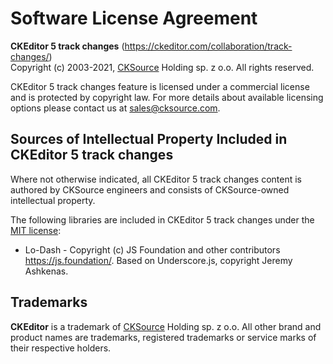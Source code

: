 Software License Agreement
==========================

**CKEditor 5 track changes** (https://ckeditor.com/collaboration/track-changes/)<br>
Copyright (c) 2003-2021, [CKSource](http://cksource.com) Holding sp. z o.o. All rights reserved.

CKEditor 5 track changes feature is licensed under a commercial license and is protected by copyright law.
For more details about available licensing options please contact us at sales@cksource.com.

Sources of Intellectual Property Included in CKEditor 5 track changes
---------------------------------------------------------------------

Where not otherwise indicated, all CKEditor 5 track changes content is authored by CKSource engineers and consists of CKSource-owned intellectual property.

The following libraries are included in CKEditor 5 track changes under the [MIT license](https://opensource.org/licenses/MIT):

* Lo-Dash - Copyright (c) JS Foundation and other contributors https://js.foundation/. Based on Underscore.js, copyright Jeremy Ashkenas.

Trademarks
----------

**CKEditor** is a trademark of [CKSource](http://cksource.com) Holding sp. z o.o. All other brand and product names are trademarks, registered trademarks or service marks of their respective holders.
